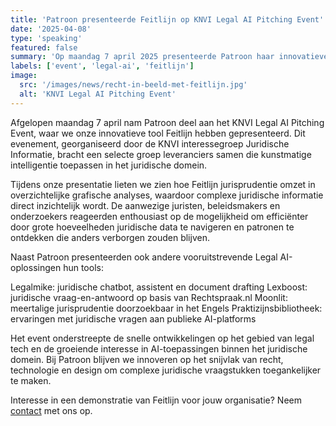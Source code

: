 ```yaml
---
title: 'Patroon presenteerde Feitlijn op KNVI Legal AI Pitching Event'
date: '2025-04-08'
type: 'speaking'
featured: false
summary: 'Op maandag 7 april 2025 presenteerde Patroon haar innovatieve tool Feitlijn tijdens het KNVI Legal AI Pitching Event. Bezoekers ontdekten hoe Feitlijn jurisprudentie visualiseert in een grafische analyse en relevante juridische informatie toegankelijk maakt.'
labels: ['event', 'legal-ai', 'feitlijn']
image:
  src: '/images/news/recht-in-beeld-met-feitlijn.jpg'
  alt: 'KNVI Legal AI Pitching Event'
---
```


Afgelopen maandag 7 april nam Patroon deel aan het KNVI Legal AI Pitching Event, waar we onze innovatieve tool Feitlijn hebben gepresenteerd. Dit evenement, georganiseerd door de KNVI interessegroep Juridische Informatie, bracht een selecte groep leveranciers samen die kunstmatige intelligentie toepassen in het juridische domein.

Tijdens onze presentatie lieten we zien hoe Feitlijn jurisprudentie omzet in overzichtelijke grafische analyses, waardoor complexe juridische informatie direct inzichtelijk wordt. De aanwezige juristen, beleidsmakers en onderzoekers reageerden enthousiast op de mogelijkheid om efficiënter door grote hoeveelheden juridische data te navigeren en patronen te ontdekken die anders verborgen zouden blijven.

Naast Patroon presenteerden ook andere vooruitstrevende Legal AI-oplossingen hun tools:

Legalmike: juridische chatbot, assistent en document drafting
Lexboost: juridische vraag-en-antwoord op basis van Rechtspraak.nl
Moonlit: meertalige jurisprudentie doorzoekbaar in het Engels
Praktizijnsbibliotheek: ervaringen met juridische vragen aan publieke AI-platforms

Het event onderstreepte de snelle ontwikkelingen op het gebied van legal tech en de groeiende interesse in AI-toepassingen binnen het juridische domein. Bij Patroon blijven we innoveren op het snijvlak van recht, technologie en design om complexe juridische vraagstukken toegankelijker te maken.

Interesse in een demonstratie van Feitlijn voor jouw organisatie? Neem [contact](mailto:maurits@patroon.nl) met ons op.
